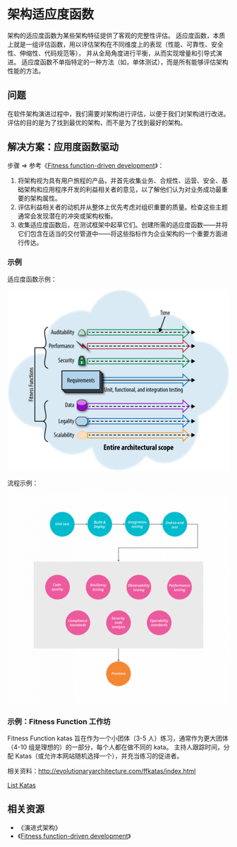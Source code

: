 # 架构适应度函数

架构的适应度函数为某些架构特征提供了客观的完整性评估。 适应度函数，本质上就是一组评估函数，用以评估架构在不同维度上的表现（性能、可靠性、安全性、伸缩性、代码规范等），
并从全局角度进行平衡，从而实现增量和引导式演进。 适应度函数不单指特定的一种方法（如，单体测试），而是所有能够评估架构性能的方法。

## 问题

在软件架构演进过程中，我们需要对架构进行评估，以便于我们对架构进行改进。 评估的目的是为了找到最优的架构，而不是为了找到最好的架构。

## 解决方案：应用度函数驱动

步骤 =>
参考《[Fitness function-driven development](https://www.thoughtworks.com/insights/articles/fitness-function-driven-development)》：

1. 将架构视为具有用户旅程的产品，并首先收集业务、合规性、运营、安全、基础架构和应用程序开发的利益相关者的意见，以了解他们认为对业务成功最重要的架构属性。
2. 评估利益相关者的动机并从整体上优先考虑对组织重要的质量。检查这些主题通常会发现潜在的冲突或架构权衡。
3. 收集适应度函数后，在测试框架中起草它们。创建所需的适应度函数——并将它们包含在适当的交付管道中——将这些指标作为企业架构的一个重要方面进行传达。

### 示例

适应度函数示例：

![Fitness Function](../images/arch-fitness-function.png)

流程示例：

![适应度函数驱动](../images/fitness-function-driven.png)

### 示例：Fitness Function 工作坊

Fitness Function katas 旨在作为一个小团体（3-5 人）练习，通常作为更大团体（4-10 组是理想的）的一部分，每个人都在做不同的 kata。 
主持人跟踪时间，分配 Katas（或允许本网站随机选择一个），并充当练习的促进者。

相关资料：http://evolutionaryarchitecture.com/ffkatas/index.html


[List Katas](http://evolutionaryarchitecture.com/ffkatas/list.html)


## 相关资源

- 《演进式架构》
- 《[Fitness function-driven development](https://www.thoughtworks.com/insights/articles/fitness-function-driven-development)》
